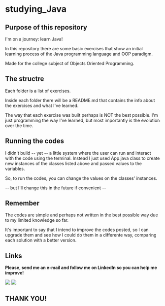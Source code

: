 # studying_Java

## Purpose of this repository

I'm on a journey: learn Java!

In this repository there are some basic exercises that show an initial learning process of the Java programming language
and OOP paradigm.

Made for the college subject of Objects Oriented Programming.

## The structre

Each folder is a list of exercises.

Inside each folder there will be a README.md that contains the info about the exercises and what I've learned.

The way that each exercise was built perhaps is NOT the best possible. I'm just programming the way I've learned, but
most importantly is the evolution over the time.

## Running the codes

I didn't build -- yet -- a little system where the user can run and interact with the code using the terminal. 
Instead I just used App.java class to create new instances of the classes listed above and passed values to the variables.

So, to run the codes, you can change the values on the classes' instances.

-- but I'll change this in the future if convenient --

## Remember

The codes are simple and perhaps not written in the best possible way due to my limited knowledge so far.

It's important to say that I intend to improve the codes posted, so I can upgrade them and see how I could do them in a
differente way, comparing each solution with a better version.

## Links

**Please, send me an e-mail and follow me on LinkedIn so you can help me improve!**

<div>
<a href="https://www.linkedin.com/in/lucas-cardoso-jabur" target="_blank"><img loading="lazy" src="https://img.shields.io/badge/-LinkedIn-%230077B5?style=for-the-badge&logo=linkedin&logoColor=white" target="_blank"></a>  
<a href = "mailto:lucascjabur02@gmail.com"><img loading="lazy" src="https://img.shields.io/badge/Gmail-D14836?style=for-the-badge&logo=gmail&logoColor=white" target="_blank"></a> 
</div>

## THANK YOU!
